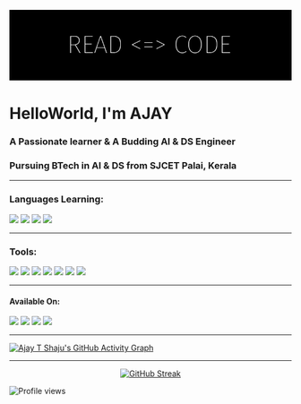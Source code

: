![AJAY](Ajay.png)

# HelloWorld, I'm AJAY

### A Passionate learner & A Budding  AI & DS Engineer

### Pursuing BTech in AI & DS from SJCET Palai, Kerala
---

### Languages Learning:

[<img src="https://img.icons8.com/color/480/000000/c-programming.png" height='70'>](https://www.google.com/search?q=c+programming&sxsrf=APq-WBsl39GV81CI__BoZYBzVXrIVv7SZw%3A1643466577516&ei=UU_1YaiAH4ad4-EPu7Oi-Ao&ved=0ahUKEwjo7LWMltf1AhWGzjgGHbuZCK8Q4dUDCA4&uact=5&oq=c+programming&gs_lcp=Cgdnd3Mtd2l6EANKBAhBGABKBAhGGABQAFgAYMYBaABwAngAgAEAiAEAkgEAmAEAoAEBwAEB&sclient=gws-wiz) [<img src='https://img.icons8.com/color/480/000000/python--v1.png' height='70'>](https://www.google.com/search?q=python+programming&sxsrf=APq-WBuymoiX93NwZGUwtZhHIcQPirA_zw%3A1643466570865&ei=Sk_1YduiNK3G4-EPmrWIqA4&oq=python+p&gs_lcp=Cgdnd3Mtd2l6EAMYAzIECCMQJzIECCMQJzIECCMQJzIICAAQgAQQsQMyCAgAEIAEELEDMggIABCABBCxAzIICAAQgAQQsQMyCAgAEIAEELEDMggIABCABBCxAzIFCAAQgAQ6BwgjELADECc6BwgAEEcQsAM6BwgAELADEEM6CggAEOQCELADGAA6EgguEMcBENEDEMgDELADEEMYAToMCC4QyAMQsAMQQxgBOgcIABCxAxBDOgcILhCxAxBDOgQIABBDSgQIQRgASgQIRhgBUL4LWN8PYLMgaAFwAngAgAGOAYgBlwKSAQMwLjKYAQCgAQHIARHAAQHaAQYIABABGAnaAQYIARABGAg&sclient=gws-wiz) [<img src="https://img.icons8.com/color/480/000000/java-coffee-cup-logo--v1.png" height='70'>](https://www.google.com/search?q=java&oq=java&aqs=chrome..69i57j69i59l3j69i60j69i65j69i60l2.1810j0j7&sourceid=chrome&ie=UTF-8) [<img src="https://img.icons8.com/color/480/000000/html-5--v1.png" height='70'>](https://www.google.com/search?q=html&oq=html&aqs=chrome..69i57j35i39l2j69i60l3j69i65l2.2190j0j4&sourceid=chrome&ie=UTF-8)

---
### Tools:

[<img src="https://img.icons8.com/fluency/240/000000/visual-studio-code-2019.png" height='50'>](https://www.google.com/search?q=vs+code&oq=vs+code&aqs=chrome..69i57j69i59j0i433i512l2j0i512j0i433i512j0i512j69i60.1255j0j7&sourceid=chrome&ie=UTF-8) [<img src="https://img.icons8.com/fluency/240/000000/jupyter.png" height='50'>](https://www.google.com/search?q=jupyter+notebook&sxsrf=ALiCzsZfseqILXdfJEatqyHx8GVoGXewtw%3A1656350787711&ei=Q-i5YtHwKr7PseMP87iBmAE&gs_ssp=eJzj4tVP1zc0TDMzqCgrKU5SYDRgdGDwEsgqLagsSS1SyMsvSU3Kz88GAMv7C8I&oq=jupy&gs_lcp=Cgdnd3Mtd2l6EAMYADIKCC4QxwEQowIQJzIECCMQJzIECAAQQzIECAAQQzIKCAAQsQMQgwEQQzIECAAQQzILCAAQgAQQsQMQgwEyBAgAEEMyCAgAEIAEELEDMgcIABCxAxBDOgUIABCABEoECEEYAEoECEYYAFAAWJkGYKIMaABwAXgAgAGWAYgB1wOSAQMwLjSYAQCgAQHAAQE&sclient=gws-wiz) [<img src="https://img.icons8.com/fluency/240/ffffff/github.png" height='50'>](https://desktop.github.com/) [<img src="https://img.icons8.com/officexs/480/000000/java-eclipse.png" height='50'>](https://www.google.com/search?q=eclipse+java&oq=eclipse+java&aqs=chrome..69i57j0i67j0i67i433l3j69i60l3.2800j0j7&sourceid=chrome&ie=UTF-8) [<img src="https://img.icons8.com/color/480/000000/adobe-photoshop--v1.png" height='50'>](https://www.adobe.com/products/photoshop.html) [<img src="https://img.icons8.com/color/480/000000/adobe-illustrator--v1.png" height='50'>](https://www.adobe.com/products/illustrator.html)  [<img src="https://img.icons8.com/cute-clipart/256/000000/canva-app.png" height='50'>](https://www.canva.com/)

---
#### Available On:

[<img src="https://img.icons8.com/fluency/240/000000/instagram-new.png" height='40'>](https://www.instagram.com/https://www.instagram.com/mr_againster//)    [<img src="https://img.icons8.com/material-outlined/384/000000/github.png"  height='40'>](https://github.com/004Ajay)   [<img src="https://img.icons8.com/color/480/000000/linkedin.png" height='40'>](https://www.linkedin.com/in/https://www.linkedin.com/in/ajay-t-shaju-976212183//)   [<img src="https://img.icons8.com/fluency/96/000000/domain.png" height='40'>](https://004ajay.github.io/)  

---

[![Ajay T Shaju's GitHub Activity Graph](https://activity-graph.herokuapp.com/graph?username=004Ajay&theme=react-dark)](https://github.com/004Ajay/github-readme-activity-graph)

---

<div class="stats" align="center">

[![GitHub Streak](http://github-readme-streak-stats.herokuapp.com?user=004Ajay&theme=dark&hide_border=true&date_format=M%20j%5B%2C%20Y%5D)](https://git.io/streak-stats)

</div>

![Profile views](https://gpvc.arturio.dev/004Ajay)  


<!--

Comments

-->